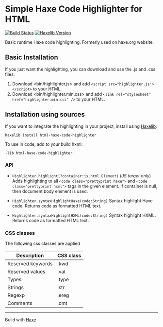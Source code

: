 # Simple Haxe Code Highlighter for HTML
[![Build Status](https://travis-ci.org/markknol/html-haxe-code-highlighter.svg?branch=master)](https://travis-ci.org/markknol/html-haxe-code-highlighter)
[![Haxelib Version](https://img.shields.io/github/tag/markknol/html-haxe-code-highlighter.svg?label=haxelib)](http://lib.haxe.org/p/p/html-haxe-code-highlighter)

Basic runtime Haxe code highlighting. Formerly used on haxe.org website. 

## Basic Installation

If you just want the highlighting, you can download and use the .js and .css files:

1. Download <bin/highlighter.js> and add `<script src="highlighter.js"></script>` to your HTML.
2. Download <bin/highlighter.min.css> and add `<link rel="stylesheet" href="highlighter.min.css" />` to your HTML.

## Installation using sources

If you want to integrate the highlighting in your project, install using [Haxelib](https://lib.haxe.org/p/html-haxe-code-highlighter/):

```
haxelib install html-haxe-code-highlighter
```

To use in code, add to your build hxml:

```
-lib html-haxe-code-highlighter
```

### API

 * `Highlighter.highlight(?container:js.html.Element)`
   (_JS target only_) Adds highlighting to all `<code class="prettyprint haxe">` and `<code class="prettyprint hxml">` tags in the given element. If container is null, then document body element is used.
   
 * `Highlighter.syntaxHighlightHaxe(code:String)`
   Syntax highlight Haxe code. Returns code as formatted HTML text.
   
 * `Highlighter.syntaxHighlightHXML(code:String)`
   Syntax highlight HXML. Returns code as formatted HTML text.
   
### CSS classes

The following css classes are applied

| Description | CSS class |
|---|---|
| Reserved keywords | .kwd |
| Reserved values | .val |
| Types | .type |
| Strings | .str |
| Regexp | .ereg |
| Comments | .cmt |

---

 Build with [Haxe](https://haxe.org/)
